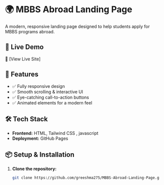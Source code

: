
# 🌍 MBBS Abroad Landing Page  

A modern, responsive landing page designed to help students apply for MBBS programs abroad.  

## 🚀 Live Demo  
🔗 [View Live Site] 

## 📌 Features  
- ✅ Fully responsive design  
- ✅ Smooth scrolling & interactive UI  
- ✅ Eye-catching call-to-action buttons  
- ✅ Animated elements for a modern feel  

## 🛠 Tech Stack  
- **Frontend:** HTML, Tailwind CSS , javascript 
- **Deployment:** GitHub Pages  

## 📦 Setup & Installation  
1. **Clone the repository:**  
   ```sh
   git clone https://github.com/greeshma275/MBBS-Abroad-Landing-Page.git
